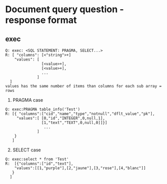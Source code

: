 # Document query question - response format

## exec

  ```
 Q: exec: <SQL STATEMENT: PRAGMA, SELECT...>
 R: [ "columns": [<"string">+]
      "values": [
                  [<value>+],
                  [<value>+],
                  ...
                ]
    ]
  values has the same number of items than columns for each sub array = rows
  ```

 1. PRAGMA case
 
  ```
 Q: exec:PRAGMA table_info('Test')
 R: [{ "columns":["cid","name","type","notnull","dflt_value","pk"],
       "values":[ [0,"id","INTEGER",0,null,1],
                  [1,"text","TEXT",0,null,0]]}]
                   ...
                ]
      }
     ]
  ```
  
 2. SELECT case
 
   ```
 Q: exec:select * from 'Test'
 R:  [{"columns":["id","text"],
       "values":[[1,"purple"],[2,"jaune"],[3,"rose"],[4,"blanc"]]
      }
     ]
  ```
